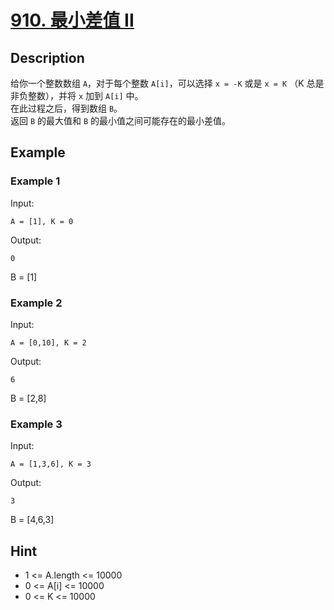 # [910. 最小差值 II](https://leetcode-cn.com/problems/smallest-range-ii/)
## Description
给你一个整数数组 `A`，对于每个整数 `A[i]`，可以选择 `x = -K` 或是 `x = K` （K 总是非负整数），并将 `x` 加到 `A[i]` 中。  
在此过程之后，得到数组 `B`。  
返回 `B` 的最大值和 `B` 的最小值之间可能存在的最小差值。  
## Example
### Example 1
Input:  
```
A = [1], K = 0
```
Output:
```
0
```
B = [1]
### Example 2
Input:  
```
A = [0,10], K = 2
```
Output:
```
6
```
B = [2,8]
### Example 3
Input:  
```
A = [1,3,6], K = 3
```
Output:
```
3
```
B = [4,6,3]
## Hint
- 1 <= A.length <= 10000
- 0 <= A[i] <= 10000
- 0 <= K <= 10000

